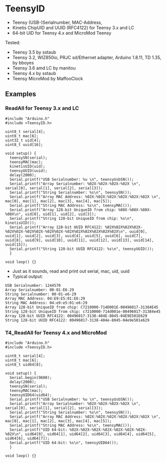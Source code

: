 # TeensyID
- Teensy (USB-)Serialnumber, MAC-Address, 
- Kinetis ChipUID and UUID (RFC4122) for Teensy 3.x and LC
- 64-bit UID for Teensy 4.x and MicroMod Teensy

Tested:
- Teensy 3.5 by sstaub
- Teensy 3.2, WIZ850io, PRJC sd/Ethernet adapter, Arduino 1.8.11, TD 1.35, by bboyes
- Teensy 3.6 amd LC by manitou
- Teensy 4.x by sstaub
- Teensy MicroMod by MaffooClock

## Examples
### **ReadAll** for Teensy 3.x and LC
```
#include "Arduino.h"
#include <TeensyID.h>

uint8_t serial[4];
uint8_t mac[6];
uint32_t uid[4];
uint8_t uuid[16];

void setup() {
  teensySN(serial);
  teensyMAC(mac);
  kinetisUID(uid);
  teensyUUID(uuid);
  delay(2000);
  Serial.printf("USB Serialnumber: %u \n", teensyUsbSN());
  Serial.printf("Array Serialnumber: %02X-%02X-%02X-%02X \n", serial[0], serial[1], serial[2], serial[3]);
  Serial.printf("String Serialnumber: %s\n", teensySN());
  Serial.printf("Array MAC Address: %02X:%02X:%02X:%02X:%02X:%02X \n", mac[0], mac[1], mac[2], mac[3], mac[4], mac[5]);
  Serial.printf("String MAC Address: %s\n", teensyMAC());
  Serial.printf("Array 128-bit UniqueID from chip: %08X-%08X-%08X-%08X\n", uid[0], uid[1], uid[2], uid[3]);
  Serial.printf("String 128-bit UniqueID from chip: %s\n", kinetisUID());
  Serial.printf("Array 128-bit UUID RFC4122: %02X%02X%02X%02X-%02X%02X-%02X%02X-%02X%02X-%02X%02X%02X%02X%02X%02X\n", uuid[0], uuid[1], uuid[2], uuid[3], uuid[4], uuid[5], uuid[6], uuid[7], uuid[8], uuid[9], uuid[10], uuid[11], uuid[12], uuid[13], uuid[14], uuid[15]);
  Serial.printf("String 128-bit UUID RFC4122: %s\n", teensyUUID());
  }

void loop() {}
```

- Just as it sounds, read and print out serial, mac, uid, uuid 
- Typical output:
```
USB Serialnumber: 1244570 
Array Serialnumber: 00-01-E6-29 
String Serialnumber: 00-01-e6-29
Array MAC Address: 04:E9:E5:01:E6:29 
String MAC Address: 04:e9:e5:01:e6:29
Array 128-bit UniqueID from chip: C7210000-714D001E-00496017-31384E45
String 128-bit UniqueID from chip: c7210000-714d001e-00496017-31384e45
Array 128-bit UUID RFC4122: 00496017-3138-404E-8045-04E9E501E629
String 128-bit UUID RFC4122: 00496017-3138-404e-8045-04e9e501e629
```

### **T4_ReadAll** for Teensy 4.x and MicroMod
```
#include "Arduino.h"
#include <TeensyID.h>

uint8_t serial[4];
uint8_t mac[6];
uint8_t uid64[8];

void setup() {
  Serial.begin(9600);
  delay(2000);
  teensySN(serial);
  teensyMAC(mac);
  teensyUID64(uid64);
  Serial.printf("USB Serialnumber: %u \n", teensyUsbSN());
  Serial.printf("Array Serialnumber: %02X-%02X-%02X-%02X \n", serial[0], serial[1], serial[2], serial[3]);
  Serial.printf("String Serialnumber: %s\n", teensySN());
  Serial.printf("Array MAC Address: %02X:%02X:%02X:%02X:%02X:%02X \n", mac[0], mac[1], mac[2], mac[3], mac[4], mac[5]);
  Serial.printf("String MAC Address: %s\n", teensyMAC());
  Serial.printf("UID 64-bit: %02X-%02X-%02X-%02X-%02X-%02X-%02X-%02X\n", uid64[0], uid64[1], uid64[2], uid64[3], uid64[4], uid64[5], uid64[6], uid64[7]);
  Serial.printf("UID 64-bit: %s\n", teensyUID64());
  }

void loop() {}
```